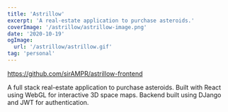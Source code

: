 ```yaml
---
title: 'Astrillow'
excerpt: 'A real-estate application to purchase asteroids.'
coverImage: '/astrillow/astrillow-image.png'
date: '2020-10-19'
ogImage:
  url: '/astrillow/astrillow.gif'
tag: 'personal'
---
```


<https://github.com/sirAMPR/astrillow-frontend>

A full stack real-estate application to purchase asteroids. Built with React using WebGL for interactive 3D space maps. Backend built using DJango and JWT for authentication.
